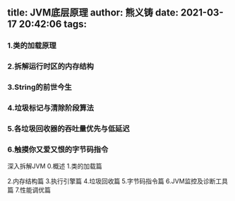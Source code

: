 title: JVM底层原理
author: 熊义铸
date: 2021-03-17 20:42:06
tags:
---
### 1.类的加载原理
### 2.拆解运行时区的内存结构
### 3.String的前世今生
### 4.垃圾标记与清除阶段算法
### 5.各垃圾回收器的吞吐量优先与低延迟
### 6.触摸你又爱又恨的字节码指令

深入拆解JVM
0.概述
1.类的加载篇

2.内存结构篇
3.执行引擎篇
4.垃圾回收篇
5.字节码指令篇
6.JVM监控及诊断工具篇
7.性能调优篇
